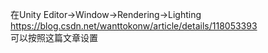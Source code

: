在Unity Editor->Window->Rendering->Lighting
https://blog.csdn.net/wanttokonw/article/details/118053393  
可以按照这篇文章设置